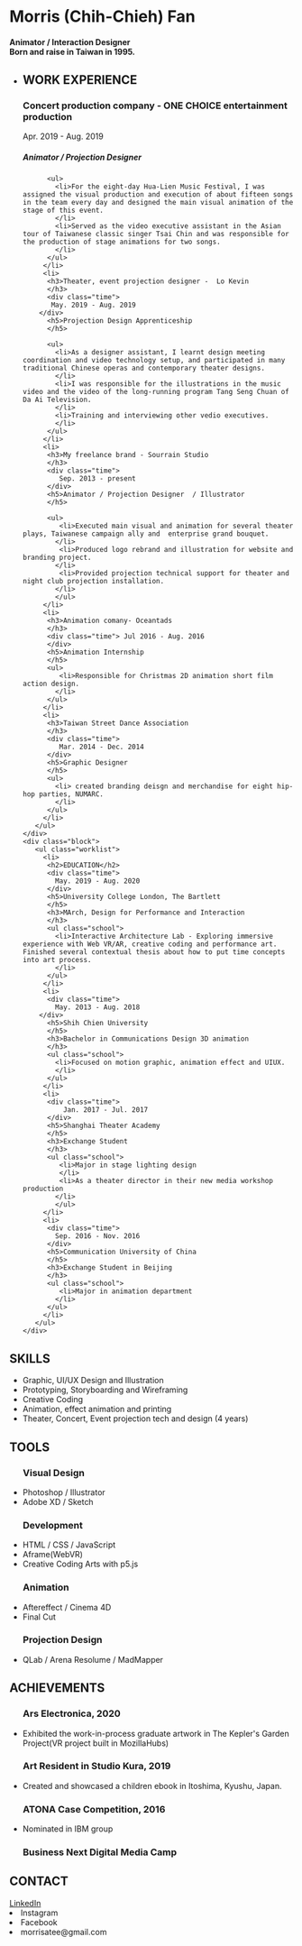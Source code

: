<div class="resume">
  <div class="left">
     <div class="block">
      <h1>Morris (Chih-Chieh) Fan</h1>
      <h4>Animator / Interaction Designer<br>Born and raise in Taiwan in 1995.</h4>
    </div>
     <div class="block">
       <ul class="worklist">
         <li>
          <h2>WORK EXPERIENCE</h2>
          <h3>Concert production company - ONE CHOICE entertainment production
        </h3>  
          <div class="time">
            Apr. 2019 - Aug. 2019
          </div>
          <h5>Animator / Projection Designer
          </h5>
        
          <ul>
            <li>For the eight-day Hua-Lien Music Festival, I was assigned the visual production and execution of about fifteen songs in the team every day and designed the main visual animation of the stage of this event.
            </li>
            <li>Served as the video executive assistant in the Asian tour of Taiwanese classic singer Tsai Chin and was responsible for the production of stage animations for two songs.
            </li>
          </ul>
         </li>
         <li>
          <h3>Theater, event projection designer -  Lo Kevin
          </h3>
          <div class="time">
           May. 2019 - Aug. 2019
        </div>
          <h5>Projection Design Apprenticeship  
          </h5>
         
          <ul>
            <li>As a designer assistant, I learnt design meeting coordination and video technology setup, and participated in many traditional Chinese operas and contemporary theater designs. 
            </li>
            <li>I was responsible for the illustrations in the music video and the video of the long-running program Tang Seng Chuan of Da Ai Television.
            </li>
            <li>Training and interviewing other vedio executives.
            </li>
          </ul>
         </li>
         <li>
          <h3>My freelance brand - Sourrain Studio
          </h3>
          <div class="time">
             Sep. 2013 - present
          </div>
          <h5>Animator / Projection Designer  / Illustrator
          </h5>
         
          <ul>
             <li>Executed main visual and animation for several theater plays, Taiwanese campaign ally and  enterprise grand bouquet. 
            </li>
             <li>Produced logo rebrand and illustration for website and branding project. 
            </li>
             <li>Provided projection technical support for theater and night club projection installation.
            </li>
            </ul>
         </li>
         <li>
          <h3>Animation comany- Oceantads
          </h3>
          <div class="time"> Jul 2016 - Aug. 2016
          </div>
          <h5>Animation Internship 
          </h5>
          <ul>
             <li>Responsible for Christmas 2D animation short film action design.
            </li>
          </ul>
         </li>
         <li> 
          <h3>Taiwan Street Dance Association
          </h3>
          <div class="time">
             Mar. 2014 - Dec. 2014
          </div>
          <h5>Graphic Designer 
          </h5>
          <ul>
            <li> created branding deisgn and merchandise for eight hip-hop parties, NUMARC. 
            </li>
          </ul>
         </li>
       </ul>  
    </div>
    <div class="block">
       <ul class="worklist">
         <li>
          <h2>EDUCATION</h2>
          <div class="time">
            May. 2019 - Aug. 2020
          </div>
          <h5>University College London, The Bartlett
          </h5>
          <h3>MArch, Design for Performance and Interaction
          </h3>
          <ul class="school">
            <li>Interactive Architecture Lab - Exploring immersive experience with Web VR/AR, creative coding and performance art. Finished several contextual thesis about how to put time concepts into art process. 
            </li>
          </ul>
         </li>
         <li>
          <div class="time">
            May. 2013 - Aug. 2018
        </div>
          <h5>Shih Chien University   
          </h5>
          <h3>Bachelor in Communications Design 3D animation
          </h3>
          <ul class="school">
            <li>Focused on motion graphic, animation effect and UIUX.
            </li>
          </ul>
         </li>
         <li>
          <div class="time">
              Jan. 2017 - Jul. 2017
          </div>
          <h5>Shanghai Theater Academy  
          </h5>
          <h3>Exchange Student 
          </h3>
          <ul class="school">
             <li>Major in stage lighting design
             </li>
             <li>As a theater director in their new media workshop production 
            </li>
            </ul>
         </li>
         <li>
          <div class="time">
            Sep. 2016 - Nov. 2016
          </div>
          <h5>Communication University of China  
          </h5>
          <h3>Exchange Student in Beijing 
          </h3>
          <ul class="school">
             <li>Major in animation department
            </li>
          </ul>
         </li>
       </ul>  
    </div>
  </div>
  <div class="right">
    <div class="block">
      <h2>SKILLS</h2>
      <ul>
        <li>Graphic, UI/UX Design and Illustration
        </li>
        <li>Prototyping, Storyboarding and Wireframing
        </li>
        <li>Creative Coding
        </li> 
        <li>Animation, effect animation and printing
        </li>
        <li>Theater, Concert, Event projection tech and design (4 years)           </li>
    </ul>
    </div>
    <div class="block">
      <h2>TOOLS</h2>
      <ul>
        <h3>Visual Design</h3> 
        <li>Photoshop /  Illustrator
        </li>
        <li>Adobe XD / Sketch</li>
        <h3>Development</h3>
        <li>HTML / CSS / JavaScript
        </li>
        <li>Aframe(WebVR)
        </li>
        <li>Creative Coding Arts with p5.js
        </li>
        <h3>Animation</h3>
        <li>Aftereffect  /  Cinema 4D
        </li>
        <li>Final Cut
        </li>
        <h3>Projection Design</h3> 
        <li>QLab / Arena Resolume /  MadMapper
        </li>
      </ul>
    </div>
    <div class="block">
      <h2>ACHIEVEMENTS</h2>
      <ul>
        <h3>Ars Electronica, 2020</h3> 
        <li>Exhibited the work-in-process graduate artwork in The Kepler's Garden Project(VR project built in MozillaHubs)
        </li>
        <h3>Art Resident in Studio Kura, 2019</h3>
        <li>Created and showcased a children ebook in Itoshima, Kyushu, Japan.
        </li>
        <h3>ATONA Case Competition, 2016</h3>
        <li>Nominated in IBM group
        </li>
        <h3>Business Next Digital Media Camp</h3> 
      </ul>
    </div>
    <div class="block">
      <h2>CONTACT</h2>
     <a href="https://www.linkedin.com/in/%E6%99%BA%E5%82%91-%E8%8C%83-a4423520a/">LinkedIn
     </a>
     <li class="https://instagram.com/morrisatee?igshid=YmMyMTA2M2Y=">Instagram
     </li>
     <li class="https://www.facebook.com/tasla.fan/">Facebook
     </li>
     <li class="email">morrisatee@gmail.com
     </li>
    </div>
  </div>
</div>
